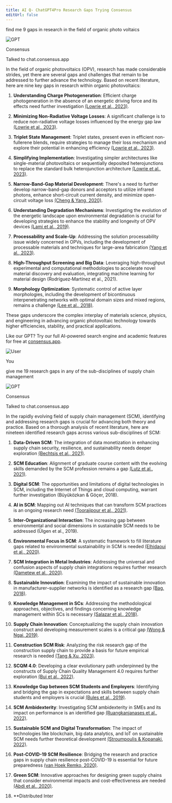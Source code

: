 ```yaml
---
title: AI Q- ChatGPT4Pro Research Gaps Trying Consensus
editUrl: false
---
```


find me 9 gaps in research in the field of organic photo voltaics

![GPT](https://files.oaiusercontent.com/file-uUsDBz1ABhyOXkRiWhe5xohZ?se=2123-12-15T23%3A21%3A21Z\&sp=r\&sv=2021-08-06\&sr=b\&rscc=max-age%3D1209600%2C%20immutable\&rscd=attachment%3B%20filename%3D2092%2520%25282%2529.png\&sig=0CNjR0V7ipTUL/6R3rKszqP6mB25NOc2WjtIuDEwhrg%3D)

Consensus

Talked to chat.consensus.app

In the field of organic photovoltaics (OPV), research has made considerable strides, yet there are several gaps and challenges that remain to be addressed to further advance the technology. Based on recent literature, here are nine key gaps in research within organic photovoltaics:

1. **Understanding Charge Photogeneration**: Efficient charge photogeneration in the absence of an energetic driving force and its effects need further investigation [(Lowrie et al., 2023)](https://consensus.app/papers/photovoltaics-challenges-lowrie/b6f792d82903571daa9e5731e09ebcf5/?utm_source=chatgpt).

2. **Minimizing Non-Radiative Voltage Losses**: A significant challenge is to reduce non-radiative voltage losses influenced by the energy gap law [(Lowrie et al., 2023)](https://consensus.app/papers/photovoltaics-challenges-lowrie/b6f792d82903571daa9e5731e09ebcf5/?utm_source=chatgpt).

3. **Triplet State Management**: Triplet states, present even in efficient non-fullerene blends, require strategies to manage their loss mechanism and explore their potential in enhancing efficiency [(Lowrie et al., 2023)](https://consensus.app/papers/photovoltaics-challenges-lowrie/b6f792d82903571daa9e5731e09ebcf5/?utm_source=chatgpt).

4. **Simplifying Implementation**: Investigating simpler architectures like single-material photovoltaics or sequentially deposited heterojunctions to replace the standard bulk heterojunction architecture [(Lowrie et al., 2023)](https://consensus.app/papers/photovoltaics-challenges-lowrie/b6f792d82903571daa9e5731e09ebcf5/?utm_source=chatgpt).

5. **Narrow-Band-Gap Material Development**: There's a need to further develop narrow-band-gap donors and acceptors to utilize infrared photons, enhance short-circuit current density, and minimize open-circuit voltage loss [(Cheng & Yang, 2020)](https://consensus.app/papers/narrowing-band-highperformance-organic-photovoltaics-cheng/25fef737d6f658cebaf110b86c6db3de/?utm_source=chatgpt).

6. **Understanding Degradation Mechanisms**: Investigating the evolution of the energetic landscape upon environmental degradation is crucial for developing strategies to enhance the stability and longevity of OPV devices [(Lami et al., 2019)](https://consensus.app/papers/visualizing-vertical-energetic-landscape-organic-lami/2a4c8faadb4f53b2b5b61b8a47bebfac/?utm_source=chatgpt).

7. **Processability and Scale-Up**: Addressing the solution processability issue widely concerned in OPVs, including the development of processable materials and techniques for large-area fabrication [(Yang et al., 2023)](https://consensus.app/papers/processability-considerations-nextgeneration-organic-yang/e3caa7a76e275eb98af7146c09874043/?utm_source=chatgpt).

8. **High-Throughput Screening and Big Data**: Leveraging high-throughput experimental and computational methodologies to accelerate novel material discovery and evaluation, integrating machine learning for material design (Rodríguez‐Martínez et al., 2021).

9. **Morphology Optimization**: Systematic control of active layer morphologies, including the development of bicontinuous interpenetrating networks with optimal domain sizes and mixed regions, remains a challenge [(Lee et al., 2018)](https://consensus.app/papers/advances-morphology-optimization-organic-photovoltaics-lee/42fb3e098e60553e931b3c84b9f39640/?utm_source=chatgpt).

These gaps underscore the complex interplay of materials science, physics, and engineering in advancing organic photovoltaic technology towards higher efficiencies, stability, and practical applications.

Like our GPT? Try our full AI-powered search engine and academic features for free at [consensus.app](https://consensus.app/?utm_source=chatgpt).

![User](https://s.gravatar.com/avatar/6ebcb31df3a45cdd186da4b942bec96a?s=480\&r=pg\&d=https%3A%2F%2Fcdn.auth0.com%2Favatars%2Fst.png)

You

give me 19 research gaps in any of the sub-disciplines of supply chain management

![GPT](https://files.oaiusercontent.com/file-uUsDBz1ABhyOXkRiWhe5xohZ?se=2123-12-15T23%3A21%3A21Z\&sp=r\&sv=2021-08-06\&sr=b\&rscc=max-age%3D1209600%2C%20immutable\&rscd=attachment%3B%20filename%3D2092%2520%25282%2529.png\&sig=0CNjR0V7ipTUL/6R3rKszqP6mB25NOc2WjtIuDEwhrg%3D)

Consensus

Talked to chat.consensus.app

In the rapidly evolving field of supply chain management (SCM), identifying and addressing research gaps is crucial for advancing both theory and practice. Based on a thorough analysis of recent literature, here are nineteen identified research gaps across various sub-disciplines of SCM:

1. **Data-Driven SCM**: The integration of data monetization in enhancing supply chain security, resilience, and sustainability needs deeper exploration [(Bechtsis et al., 2021)](https://consensus.app/papers/datadriven-secure-resilient-supply-chains-gaps-bechtsis/546fd1b6ab695ba297058db8c18f1a50/?utm_source=chatgpt).

2. **SCM Education**: Alignment of graduate course content with the evolving skills demanded by the SCM profession remains a gap [(Lutz et al., 2021)](https://consensus.app/papers/survey-graduate-supply-chain-courses-coverage-gaps-lutz/f994b3b045a65c3a93e04da8751ed3b7/?utm_source=chatgpt).

3. **Digital SCM**: The opportunities and limitations of digital technologies in SCM, including the Internet of Things and cloud computing, warrant further investigation (Büyüközkan & Göçer, 2018).

4. **AI in SCM**: Mapping out AI techniques that can transform SCM practices is an ongoing research need [(Toorajipour et al., 2021)](https://consensus.app/papers/intelligence-supply-chain-management-literature-review-toorajipour/ade89c66658654a7ba27093015cc14f0/?utm_source=chatgpt).

5. **Inter-Organizational Interaction**: The increasing gap between environmental and social dimensions in sustainable SCM needs to be addressed (Ülgen et al., 2019).

6. **Environmental Focus in SCM**: A systematic framework to fill literature gaps related to environmental sustainability in SCM is needed [(Elhidaoui et al., 2020)](https://consensus.app/papers/dimension-supply-chain-management-framework-literature-al/9f76c36bedce558aa0a1db5437c1b80d/?utm_source=chatgpt).

7. **SCM Integration in Metal Industries**: Addressing the universal and confusion aspects of supply chain integrations requires further research [(Dametew et al., 2020)](https://consensus.app/papers/challenges-practice-metal-industries-supply-chain-dametew/b545b69e85ca5dd4afa8c7a40425863e/?utm_source=chatgpt).

8. **Sustainable Innovation**: Examining the impact of sustainable innovation in manufacturer–supplier networks is identified as a research gap [(Bag, 2018)](https://consensus.app/papers/supplier-management-sustainable-innovation-supply-bag/5c1e870817325d4c8d511b803fe530ed/?utm_source=chatgpt).

9. **Knowledge Management in SCs**: Addressing the methodological approaches, objectives, and findings concerning knowledge management within SCs is necessary [(Salazar et al., 2018)](https://consensus.app/papers/processes-measurement-knowledge-management-supply-salazar/95ad58caccbd5af1b10b0a971ac655a4/?utm_source=chatgpt).

10. **Supply Chain Innovation**: Conceptualizing the supply chain innovation construct and developing measurement scales is a critical gap [(Wong & Ngai, 2019)](https://consensus.app/papers/critical-review-supply-chain-innovation-research-wong/24f8250c25875a61abb55e3f393879a8/?utm_source=chatgpt).

11. **Construction SCM Risk**: Analyzing the risk research gap of the construction supply chain to provide a basis for future empirical research is needed [(Tang & Xu, 2023)](https://consensus.app/papers/risk-analysis-research-construction-supply-chain-tang/fd12583b3d995339bf7addea2f36afd9/?utm_source=chatgpt).

12. **SCQM 4.0**: Developing a clear evolutionary path underpinned by the constructs of Supply Chain Quality Management 4.0 requires further exploration [(Bui et al., 2022)](https://consensus.app/papers/supply-chain-quality-management-maturity-frameworks-bui/0faa028671ba536793b7a6d4ed5cdead/?utm_source=chatgpt).

13. **Knowledge Gap between SCM Students and Employers**: Identifying and bridging the gap in expectations and skills between supply chain students and employers is crucial [(Bules et al., 2019)](https://consensus.app/papers/knowledge-supply-chain-students-employers-bules/b485bce2faad56b6911730a3ab93c3b5/?utm_source=chatgpt).

14. **SCM Ambidexterity**: Investigating SCM ambidexterity in SMEs and its impact on performance is an identified gap [(Ruangkanjanases et al., 2022)](https://consensus.app/papers/assessing-supply-chain-management-ambidexterity-ruangkanjanases/89c44ec472b6520696edf328d24b426a/?utm_source=chatgpt).

15. **Sustainable SCM and Digital Transformation**: The impact of technologies like blockchain, big data analytics, and IoT on sustainable SCM needs further theoretical development [(Stroumpoulis & Kopanaki, 2022)](https://consensus.app/papers/perspectives-sustainable-supply-chain-management-stroumpoulis/beea6bcbb03f5fd2b8f0a460d5f3b1e8/?utm_source=chatgpt).

16. **Post-COVID-19 SCM Resilience**: Bridging the research and practice gaps in supply chain resilience post-COVID-19 is essential for future preparedness [(van Hoek Remko, 2020)](https://consensus.app/papers/research-opportunities-resilient-supply-chain-closing-remko/f60f95158f115e43ab3da74db7db7666/?utm_source=chatgpt).

17. **Green SCM**: Innovative approaches for designing green supply chains that consider environmental impacts and cost-effectiveness are needed [(Abdi et al., 2020)](https://consensus.app/papers/approaches-design-address-supply-chain-network-pickup-abdi/c5c718f0da375742941ecdcb4adaf28b/?utm_source=chatgpt).

18. \*\*Distributed Inter
